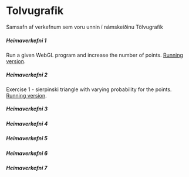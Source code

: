 # Tolvugrafik

Samsafn af verkefnum sem voru unnin í námskeiðinu Tölvugrafík

##### Heimaverkefni 1

Run a given WebGL program and increase the number of points.
[Running version](https://notendur.hi.is/~jgs7/tolvugrafik/Heimadaemi%201/gasket1.html).

##### Heimaverkefni 2

Exercise 1 - sierpinski triangle with varying probability for the points.
[Running version](https://notendur.hi.is/~jgs7/tolvugrafik/Heimadaemi%202/daemi1b/gasket1.html).

##### Heimaverkefni 3

##### Heimaverkefni 4

##### Heimaverkefni 5

##### Heimaverkefni 6

##### Heimaverkefni 7
